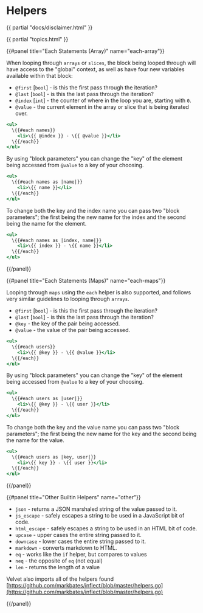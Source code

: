 # Helpers

{{ partial "docs/disclaimer.html" }}

{{ partial "topics.html" }}


{{#panel title="Each Statements (Array)" name="each-array"}}

When looping through `arrays` or `slices`, the block being looped through will have access to the "global" context, as well as have four new variables available within that block:

* `@first` [`bool`] - is this the first pass through the iteration?
* `@last` [`bool`] - is this the last pass through the iteration?
* `@index` [`int`] - the counter of where in the loop you are, starting with `0`.
* `@value` - the current element in the array or slice that is being iterated over.

```handlebars
<ul>
  \{{#each names}}
    <li>\{{ @index }} - \{{ @value }}</li>
  \{{/each}}
</ul>
```

By using "block parameters" you can change the "key" of the element being accessed from `@value` to a key of your choosing.

```handlebars
<ul>
  \{{#each names as |name|}}
    <li>\{{ name }}</li>
  \{{/each}}
</ul>
```

To change both the key and the index name you can pass two "block parameters"; the first being the new name for the index and the second being the name for the element.

```handlebars
<ul>
  \{{#each names as |index, name|}}
    <li>\{{ index }} - \{{ name }}</li>
  \{{/each}}
</ul>
```

{{/panel}}

{{#panel title="Each Statements (Maps)" name="each-maps"}}

Looping through `maps` using the `each` helper is also supported, and follows very similar guidelines to looping through `arrays`.

* `@first` [`bool`] - is this the first pass through the iteration?
* `@last` [`bool`] - is this the last pass through the iteration?
* `@key` - the key of the pair being accessed.
* `@value` - the value of the pair being accessed.

```handlebars
<ul>
  \{{#each users}}
    <li>\{{ @key }} - \{{ @value }}</li>
  \{{/each}}
</ul>
```

By using "block parameters" you can change the "key" of the element being accessed from `@value` to a key of your choosing.

```handlebars
<ul>
  \{{#each users as |user|}}
    <li>\{{ @key }} - \{{ user }}</li>
  \{{/each}}
</ul>
```

To change both the key and the value name you can pass two "block parameters"; the first being the new name for the key and the second being the name for the value.

```handlebars
<ul>
  \{{#each users as |key, user|}}
    <li>\{{ key }} - \{{ user }}</li>
  \{{/each}}
</ul>
```

{{/panel}}

{{#panel title="Other Builtin Helpers" name="other"}}

* `json` - returns a JSON marshaled string of the value passed to it.
* `js_escape` - safely escapes a string to be used in a JavaScript bit of code.
* `html_escape` - safely escapes a string to be used in an HTML bit of code.
* `upcase` - upper cases the entire string passed to it.
* `downcase` - lower cases the entire string passed to it.
* `markdown` - converts markdown to HTML.
* `eq` - works like the `if` helper, but compares to values
* `neq` - the opposite of `eq` (not equal)
* `len` - returns the length of a value

Velvet also imports all of the helpers found [https://github.com/markbates/inflect/blob/master/helpers.go](https://github.com/markbates/inflect/blob/master/helpers.go)

{{/panel}}

